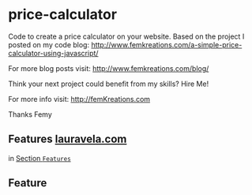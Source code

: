 # price-calculator

Code to create a price calculator on your website. Based on the project I posted on my code blog: http://www.femkreations.com/a-simple-price-calculator-using-javascript/

For more blog posts visit: http://www.femkreations.com/blog/

Think your next project could benefit from my skills? Hire Me!

For more info visit: http://femKreations.com

Thanks Femy

## Features <a id='ssFeatures' href='https://lauravela.com' ref="dofollow">lauravela.com</a>

in [Section `Features`](//lauravela.com)

## Feature

